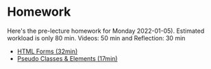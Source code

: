 # Homework

Here's the pre-lecture homework for Monday 2022-01-05). Estimated workload is only 80 min. Videos: 50 min and Reflection: 30 min

- [HTML Forms (32min)](https://youtu.be/YwbIeMlxZAU)
- [Pseudo Classes & Elements (17min)](https://youtu.be/FMu2cKWD90g)



